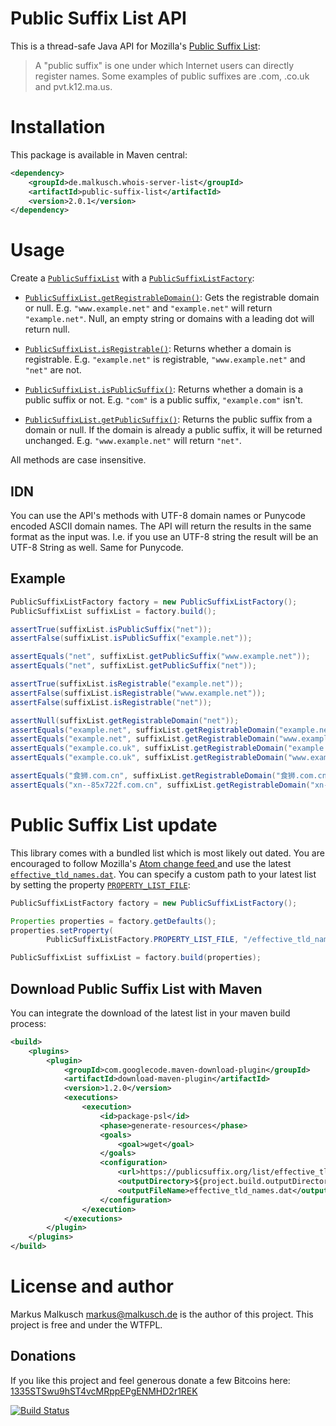 # Public Suffix List API

This is a thread-safe Java API for Mozilla's [Public Suffix List](https://publicsuffix.org/):

> A "public suffix" is one under which Internet users can directly register names.
> Some examples of public suffixes are .com, .co.uk and pvt.k12.ma.us.


# Installation

This package is available in Maven central:

```xml
<dependency>
	<groupId>de.malkusch.whois-server-list</groupId>
	<artifactId>public-suffix-list</artifactId>
	<version>2.0.1</version>
</dependency>
```


# Usage

Create a
[`PublicSuffixList`](http://whois-server-list.github.io/public-suffix-list/apidocs/de/malkusch/whoisServerList/publicSuffixList/PublicSuffixList.html)
with a
[`PublicSuffixListFactory`](http://whois-server-list.github.io/public-suffix-list/apidocs/de/malkusch/whoisServerList/publicSuffixList/PublicSuffixListFactory.html):

* [`PublicSuffixList.getRegistrableDomain()`](http://whois-server-list.github.io/public-suffix-list/apidocs/de/malkusch/whoisServerList/publicSuffixList/PublicSuffixList.html#getRegistrableDomain%28java.lang.String%29):
Gets the registrable domain or null. E.g. `"www.example.net"` and `"example.net"` will return `"example.net"`.
Null, an empty string or domains with a leading dot will return null.

* [`PublicSuffixList.isRegistrable()`](http://whois-server-list.github.io/public-suffix-list/apidocs/de/malkusch/whoisServerList/publicSuffixList/PublicSuffixList.html#isRegistrable%28java.lang.String%29):
Returns whether a domain is registrable. E.g. `"example.net"` is registrable, `"www.example.net"` and `"net"` are not.

* [`PublicSuffixList.isPublicSuffix()`](http://whois-server-list.github.io/public-suffix-list/apidocs/de/malkusch/whoisServerList/publicSuffixList/PublicSuffixList.html#isPublicSuffix%28java.lang.String%29):
Returns whether a domain is a public suffix or not. E.g. `"com"` is a public suffix, `"example.com"` isn't.

* [`PublicSuffixList.getPublicSuffix()`](http://whois-server-list.github.io/public-suffix-list/apidocs/de/malkusch/whoisServerList/publicSuffixList/PublicSuffixList.html#getPublicSuffix%28java.lang.String%29):
Returns the public suffix from a domain or null. If the domain is already a public suffix, it will be returned unchanged.
E.g. `"www.example.net"` will return `"net"`.

All methods are case insensitive.

## IDN

You can use the API's methods with UTF-8 domain names or Punycode encoded ASCII domain names.
The API will return the results in the same format as the input was. I.e. if you use an UTF-8
string the result will be an UTF-8 String as well. Same for Punycode.

## Example

```java
PublicSuffixListFactory factory = new PublicSuffixListFactory();
PublicSuffixList suffixList = factory.build();

assertTrue(suffixList.isPublicSuffix("net"));
assertFalse(suffixList.isPublicSuffix("example.net"));

assertEquals("net", suffixList.getPublicSuffix("www.example.net"));
assertEquals("net", suffixList.getPublicSuffix("net"));

assertTrue(suffixList.isRegistrable("example.net"));
assertFalse(suffixList.isRegistrable("www.example.net"));
assertFalse(suffixList.isRegistrable("net"));

assertNull(suffixList.getRegistrableDomain("net"));
assertEquals("example.net", suffixList.getRegistrableDomain("example.net"));
assertEquals("example.net", suffixList.getRegistrableDomain("www.example.net"));
assertEquals("example.co.uk", suffixList.getRegistrableDomain("example.co.uk"));
assertEquals("example.co.uk", suffixList.getRegistrableDomain("www.example.co.uk"));

assertEquals("食狮.com.cn", suffixList.getRegistrableDomain("食狮.com.cn"));
assertEquals("xn--85x722f.com.cn", suffixList.getRegistrableDomain("xn--85x722f.com.cn"));
```


# Public Suffix List update

This library comes with a bundled list which is most likely out dated. You are
encouraged to follow Mozilla's [Atom change feed ](http://hg.mozilla.org/mozilla-central/atom-log/default/netwerk/dns/effective_tld_names.dat)
and use the latest [`effective_tld_names.dat`](https://publicsuffix.org/list/effective_tld_names.dat).
You can specify a custom path to your latest list by setting the property [`PROPERTY_LIST_FILE`](http://whois-server-list.github.io/public-suffix-list/apidocs/de/malkusch/whoisServerList/publicSuffixList/PublicSuffixListFactory.html#PROPERTY_LIST_FILE):

```java
PublicSuffixListFactory factory = new PublicSuffixListFactory();

Properties properties = factory.getDefaults();
properties.setProperty(
        PublicSuffixListFactory.PROPERTY_LIST_FILE, "/effective_tld_names.dat");

PublicSuffixList suffixList = factory.build(properties);
```

## Download Public Suffix List with Maven

You can integrate the download of the latest list in your maven build process:

```xml
<build>
    <plugins>
        <plugin>
            <groupId>com.googlecode.maven-download-plugin</groupId>
            <artifactId>download-maven-plugin</artifactId>
            <version>1.2.0</version>
            <executions>
                <execution>
                    <id>package-psl</id>
                    <phase>generate-resources</phase>
                    <goals>
                        <goal>wget</goal>
                    </goals>
                    <configuration>
                        <url>https://publicsuffix.org/list/effective_tld_names.dat</url>
                        <outputDirectory>${project.build.outputDirectory}</outputDirectory>
                        <outputFileName>effective_tld_names.dat</outputFileName>
                    </configuration>
                </execution>
            </executions>
        </plugin>
    </plugins>
</build>
```

# License and author

Markus Malkusch <markus@malkusch.de> is the author of this project. This project is free and under the WTFPL.

## Donations

If you like this project and feel generous donate a few Bitcoins here:
[1335STSwu9hST4vcMRppEPgENMHD2r1REK](bitcoin:1335STSwu9hST4vcMRppEPgENMHD2r1REK)

[![Build Status](https://travis-ci.org/whois-server-list/public-suffix-list.svg?branch=master)](https://travis-ci.org/whois-server-list/public-suffix-list)
